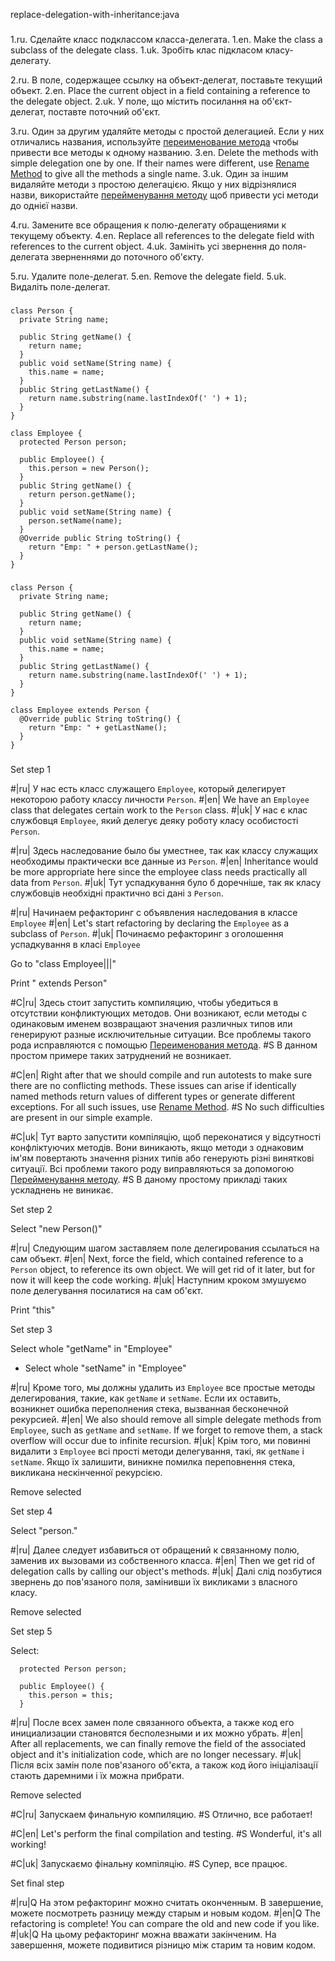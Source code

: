 replace-delegation-with-inheritance:java

###

1.ru. Сделайте класс подклассом класса-делегата.
1.en. Make the class a subclass of the delegate class.
1.uk. Зробіть клас підкласом класу-делегату.

2.ru. В поле, содержащее ссылку на объект-делегат, поставьте текущий объект.
2.en. Place the current object in a field containing a reference to the delegate object.
2.uk. У поле, що містить посилання на об'єкт-делегат, поставте поточний об'єкт.

3.ru. Один за другим удаляйте методы с простой делегацией. Если у них отличались названия, используйте <a href="/ru/rename-method">переименование метода</a> чтобы привести все методы к одному названию.
3.en. Delete the methods with simple delegation one by one. If their names were different, use <a href="/rename-method">Rename Method</a> to give all the methods a single name.
3.uk. Один за іншим видаляйте методи з простою делегацією. Якщо у них відрізнялися назви, використайте <a href="/uk/rename-method">перейменування методу</a> щоб привести усі методи до однієї назви.

4.ru. Замените все обращения к полю-делегату обращениями к текущему объекту.
4.en. Replace all references to the delegate field with references to the current object.
4.uk. Замініть усі звернення до поля-делегата зверненнями до поточного об'єкту.

5.ru. Удалите поле-делегат.
5.en. Remove the delegate field.
5.uk. Видаліть поле-делегат.



###

```
class Person {
  private String name;

  public String getName() {
    return name;
  }
  public void setName(String name) {
    this.name = name;
  }
  public String getLastName() {
    return name.substring(name.lastIndexOf(' ') + 1);
  }
}

class Employee {
  protected Person person;

  public Employee() {
    this.person = new Person();
  }
  public String getName() {
    return person.getName();
  }
  public void setName(String name) {
    person.setName(name);
  }
  @Override public String toString() {
    return "Emp: " + person.getLastName();
  }
}
```

###

```
class Person {
  private String name;

  public String getName() {
    return name;
  }
  public void setName(String name) {
    this.name = name;
  }
  public String getLastName() {
    return name.substring(name.lastIndexOf(' ') + 1);
  }
}

class Employee extends Person {
  @Override public String toString() {
    return "Emp: " + getLastName();
  }
}
```

###

Set step 1

#|ru| У нас есть класс служащего <code>Employee</code>, который делегирует некоторою работу классу личности <code>Person</code>.
#|en| We have an <code>Employee</code> class that delegates certain work to the <code>Person</code> class.
#|uk| У нас є клас службовця <code>Employee</code>, який делегує деяку роботу класу особистості <code>Person</code>.

#|ru| Здесь наследование было бы уместнее, так как классу служащих необходимы практически все данные из <code>Person</code>.
#|en| Inheritance would be more appropriate here since the employee class needs practically all data from <code>Person</code>.
#|uk| Тут успадкування було б доречніше, так як класу службовців необхідні практично всі дані з <code>Person</code>.

#|ru| Начинаем рефакторинг с объявления наследования в классе <code>Employee</code>
#|en| Let's start refactoring by declaring the <code>Employee</code> as a subclass of <code>Person</code>.
#|uk| Починаємо рефакторинг з оголошення успадкування в класі <code>Employee</code>

Go to "class Employee|||"

Print " extends Person"

#C|ru| Здесь стоит запустить компиляцию, чтобы убедиться в отсутствии конфликтующих методов. Они возникают, если методы с одинаковым именем возвращают значения различных типов или генерируют разные исключительные ситуации. Все проблемы такого рода исправляются с помощью <a href="/ru/rename-method">Переименования метода</a>.
#S В данном простом примере таких затруднений не возникает.

#C|en| Right after that we should compile and run autotests to make sure there are no conflicting methods. These issues can arise if identically named methods return values of different types or generate different exceptions. For all such issues, use  <a href="/rename-method">Rename Method</a>.
#S No such difficulties are present in our simple example.

#C|uk| Тут варто запустити компіляцію, щоб переконатися у відсутності конфліктуючих методів. Вони виникають, якщо методи з однаковим ім'ям повертають значення різних типів або генерують різні виняткові ситуації. Всі проблеми такого роду виправляються за допомогою <a href="/uk/rename-method">Перейменування методу</a>.
#S В даному простому прикладі таких ускладнень не виникає.

Set step 2

Select "new Person()"

#|ru| Следующим шагом заставляем поле делегирования ссылаться на сам объект.
#|en| Next, force the field, which contained reference to a <code>Person</code> object, to reference its own object. We will get rid of it later, but for now it will keep the code working.
#|uk| Наступним кроком змушуємо поле делегування посилатися на сам об'єкт.

Print "this"

Set step 3

Select whole "getName" in "Employee"
+ Select whole "setName" in "Employee"

#|ru| Кроме того, мы должны удалить из <code>Employee</code> все простые методы делегирования, такие, как <code>getName</code> и <code>setName</code>. Если их оставить, возникнет ошибка переполнения стека, вызванная бесконечной рекурсией.
#|en| We also should remove all simple delegate methods from <code>Employee</code>, such as <code>getName</code> and <code>setName</code>. If we forget to remove them, a stack overflow will occur due to infinite recursion.
#|uk| Крім того, ми повинні видалити з <code>Employee</code> всі прості методи делегування, такі, як <code>getName</code> і <code>setName</code>. Якщо їх залишити, виникне помилка переповнення стека, викликана нескінченної рекурсією.

Remove selected

Set step 4

Select "person."

#|ru| Далее следует избавиться от обращений к связанному полю, заменив их вызовами из собственного класса.
#|en| Then we get rid of delegation calls by calling our object's methods.
#|uk| Далі слід позбутися звернень до пов'язаного поля, замінивши їх викликами з власного класу.

Remove selected

Set step 5

Select:
```
  protected Person person;

  public Employee() {
    this.person = this;
  }

```

#|ru| После всех замен поле связанного объекта, а также код его инициализации становятся бесполезными и их можно убрать.
#|en| After all replacements, we can finally remove the field of the associated object and it's initialization code, which are no longer necessary.
#|uk| Після всіх замін поле пов'язаного об'єкта, а також код його ініціалізації стають даремними і їх можна прибрати.

Remove selected

#C|ru| Запускаем финальную компиляцию.
#S Отлично, все работает!

#C|en| Let's perform the final compilation and testing.
#S Wonderful, it's all working!

#C|uk| Запускаємо фінальну компіляцію.
#S Супер, все працює.

Set final step

#|ru|Q На этом рефакторинг можно считать оконченным. В завершение, можете посмотреть разницу между старым и новым кодом.
#|en|Q The refactoring is complete! You can compare the old and new code if you like.
#|uk|Q На цьому рефакторинг можна вважати закінченим. На завершення, можете подивитися різницю між старим та новим кодом.